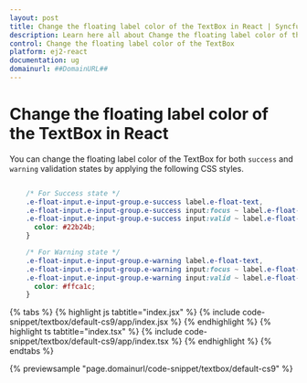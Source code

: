 ```yaml
---
layout: post
title: Change the floating label color of the TextBox in React | Syncfusion
description: Learn here all about Change the floating label color of the TextBox in Syncfusion React TextBox component of Syncfusion Essential JS 2 and more.
control: Change the floating label color of the TextBox 
platform: ej2-react
documentation: ug
domainurl: ##DomainURL##
---
```


# Change the floating label color of the TextBox in React

You can change the floating label color of the TextBox for both `success` and `warning` validation states by applying the following CSS styles.

```css

    /* For Success state */
    .e-float-input.e-input-group.e-success label.e-float-text,
    .e-float-input.e-input-group.e-success input:focus ~ label.e-float-text,
    .e-float-input.e-input-group.e-success input:valid ~ label.e-float-text {
      color: #22b24b;
    }

    /* For Warning state */
    .e-float-input.e-input-group.e-warning label.e-float-text,
    .e-float-input.e-input-group.e-warning input:focus ~ label.e-float-text,
    .e-float-input.e-input-group.e-warning input:valid ~ label.e-float-text {
      color: #ffca1c;
    }

```

{% tabs %}
{% highlight js tabtitle="index.jsx" %}
{% include code-snippet/textbox/default-cs9/app/index.jsx %}
{% endhighlight %}
{% highlight ts tabtitle="index.tsx" %}
{% include code-snippet/textbox/default-cs9/app/index.tsx %}
{% endhighlight %}
{% endtabs %}

 {% previewsample "page.domainurl/code-snippet/textbox/default-cs9" %}
